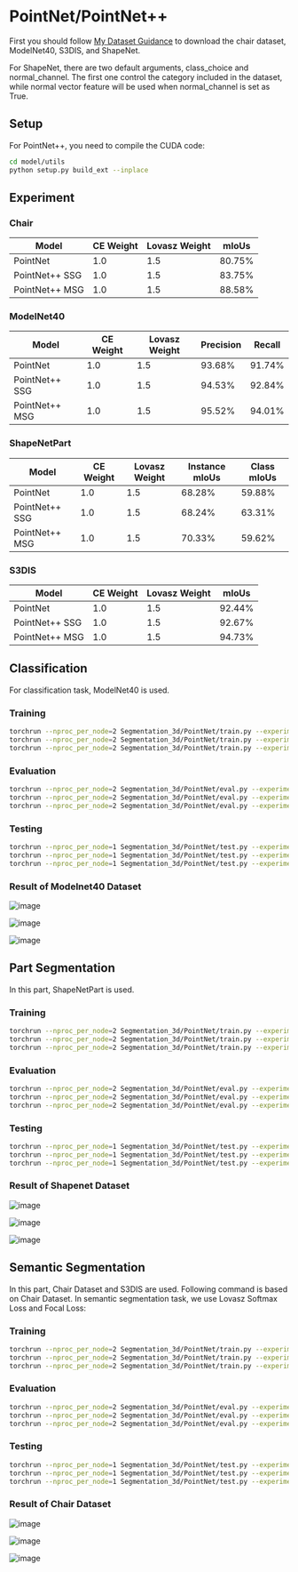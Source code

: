 # PointNet/PointNet++ #
First you should follow [My Dataset Guidance](https://github.com/tungyen/Deep_learning_CV/tree/master/Dataset) to download the chair dataset, ModelNet40, S3DIS, and ShapeNet.

For ShapeNet, there are two default arguments, class_choice and normal_channel. The first one control the category included in the dataset, while normal vector feature will be used when normal_channel is set as True.

## Setup ##
For PointNet++, you need to compile the CUDA code:
```bash
cd model/utils
python setup.py build_ext --inplace
```

## Experiment ##

### Chair ###
| Model | CE Weight | Lovasz Weight | mIoUs |
|-------|-----|--------|----------|
| PointNet | 1.0 | 1.5 | 80.75% |
| PointNet++ SSG | 1.0 | 1.5 | 83.75% |
| PointNet++ MSG | 1.0 | 1.5 | 88.58% |

### ModelNet40 ###
| Model | CE Weight| Lovasz Weight | Precision | Recall
|-------|-----|--------|------|---------|
| PointNet | 1.0 | 1.5 | 93.68% | 91.74% |
| PointNet++ SSG | 1.0 | 1.5 | 94.53% | 92.84% |
| PointNet++ MSG | 1.0 | 1.5 | 95.52% | 94.01% |

### ShapeNetPart ###
| Model | CE Weight| Lovasz Weight | Instance mIoUs | Class mIoUs
|-------|-----|--------|----------|--------|
| PointNet | 1.0 | 1.5 | 68.28% | 59.88%
| PointNet++ SSG | 1.0 | 1.5 | 68.24% | 63.31%
| PointNet++ MSG | 1.0 | 1.5 | 70.33% | 59.62%

### S3DIS ###
| Model | CE Weight | Lovasz Weight | mIoUs |
|-------|-----|--------|----------|
| PointNet | 1.0 | 1.5 | 92.44% |
| PointNet++ SSG | 1.0 | 1.5 | 92.67% |
| PointNet++ MSG | 1.0 | 1.5 | 94.73% |

## Classification ##

For classification task, ModelNet40 is used.
### Training ###
```bash
torchrun --nproc_per_node=2 Segmentation_3d/PointNet/train.py --experiment ckpts --dataset modelnet40 --model pointnet
torchrun --nproc_per_node=2 Segmentation_3d/PointNet/train.py --experiment ckpts --dataset modelnet40 --model pointnet_plus_ssg
torchrun --nproc_per_node=2 Segmentation_3d/PointNet/train.py --experiment ckpts --dataset modelnet40 --model pointnet_plus_msg
```

### Evaluation ###
```bash
torchrun --nproc_per_node=2 Segmentation_3d/PointNet/eval.py --experiment ckpts --dataset modelnet40 --model pointnet
torchrun --nproc_per_node=2 Segmentation_3d/PointNet/eval.py --experiment ckpts --dataset modelnet40 --model pointnet_plus_ssg
torchrun --nproc_per_node=2 Segmentation_3d/PointNet/eval.py --experiment ckpts --dataset modelnet40 --model pointnet_plus_msg
```

### Testing ###
```bash
torchrun --nproc_per_node=1 Segmentation_3d/PointNet/test.py --experiment ckpts --dataset modelnet40 --model pointnet
torchrun --nproc_per_node=1 Segmentation_3d/PointNet/test.py --experiment ckpts --dataset modelnet40 --model pointnet_plus_ssg
torchrun --nproc_per_node=1 Segmentation_3d/PointNet/test.py --experiment ckpts --dataset modelnet40 --model pointnet_plus_msg
```

### Result of Modelnet40 Dataset ###

![image](https://github.com/tungyen/Deep_learning_CV/blob/master/Segmentation_3d/PointNet/imgs/pointnet_modelnet40_cls.png)

![image](https://github.com/tungyen/Deep_learning_CV/blob/master/Segmentation_3d/PointNet/imgs/pointnet_plus_ssg_modelnet40_cls.png)

![image](https://github.com/tungyen/Deep_learning_CV/blob/master/Segmentation_3d/PointNet/imgs/pointnet_plus_msg_modelnet40_cls.png)

## Part Segmentation ##

In this part, ShapeNetPart is used.
### Training ###
```bash
torchrun --nproc_per_node=2 Segmentation_3d/PointNet/train.py --experiment ckpts --dataset shapenet --model pointnet
torchrun --nproc_per_node=2 Segmentation_3d/PointNet/train.py --experiment ckpts --dataset shapenet --model pointnet_plus_ssg
torchrun --nproc_per_node=2 Segmentation_3d/PointNet/train.py --experiment ckpts --dataset shapenet --model pointnet_plus_msg
```

### Evaluation ###
```bash
torchrun --nproc_per_node=2 Segmentation_3d/PointNet/eval.py --experiment ckpts --dataset shapenet --model pointnet
torchrun --nproc_per_node=2 Segmentation_3d/PointNet/eval.py --experiment ckpts --dataset shapenet --model pointnet_plus_ssg
torchrun --nproc_per_node=2 Segmentation_3d/PointNet/eval.py --experiment ckpts --dataset shapenet --model pointnet_plus_msg
```

### Testing ###
```bash
torchrun --nproc_per_node=1 Segmentation_3d/PointNet/test.py --experiment ckpts --dataset shapenet --model pointnet
torchrun --nproc_per_node=1 Segmentation_3d/PointNet/test.py --experiment ckpts --dataset shapenet --model pointnet_plus_ssg
torchrun --nproc_per_node=1 Segmentation_3d/PointNet/test.py --experiment ckpts --dataset shapenet --model pointnet_plus_msg
```

### Result of Shapenet Dataset ###

![image](https://github.com/tungyen/Deep_learning_CV/blob/master/Segmentation_3d/PointNet/imgs/pointnet_shapenet_partseg.png)

![image](https://github.com/tungyen/Deep_learning_CV/blob/master/Segmentation_3d/PointNet/imgs/pointnet_plus_ssg_shapenet_partseg.png)

![image](https://github.com/tungyen/Deep_learning_CV/blob/master/Segmentation_3d/PointNet/imgs/pointnet_plus_msg_shapenet_partseg.png)

## Semantic Segmentation ##

In this part, Chair Dataset and S3DIS are used. Following command is based on Chair Dataset. In semantic segmentation task, we use Lovasz Softmax Loss and Focal Loss:
### Training ###
```bash
torchrun --nproc_per_node=2 Segmentation_3d/PointNet/train.py --experiment ckpts --dataset chair --model pointnet --loss_func focal_lovasz
torchrun --nproc_per_node=2 Segmentation_3d/PointNet/train.py --experiment ckpts --dataset chair --model pointnet_plus_ssg --loss_func focal_lovasz
torchrun --nproc_per_node=2 Segmentation_3d/PointNet/train.py --experiment ckpts --dataset chair --model pointnet_plus_msg --loss_func focal_lovasz
```

### Evaluation ###
```bash
torchrun --nproc_per_node=2 Segmentation_3d/PointNet/eval.py --experiment ckpts --dataset chair --model pointnet
torchrun --nproc_per_node=2 Segmentation_3d/PointNet/eval.py --experiment ckpts --dataset chair --model pointnet_plus_ssg
torchrun --nproc_per_node=2 Segmentation_3d/PointNet/eval.py --experiment ckpts --dataset chair --model pointnet_plus_msg
```

### Testing ###
```bash
torchrun --nproc_per_node=1 Segmentation_3d/PointNet/test.py --experiment ckpts --dataset chair --model pointnet
torchrun --nproc_per_node=1 Segmentation_3d/PointNet/test.py --experiment ckpts --dataset chair --model pointnet_plus_ssg
torchrun --nproc_per_node=1 Segmentation_3d/PointNet/test.py --experiment ckpts --dataset chair --model pointnet_plus_msg
```

### Result of Chair Dataset ###

![image](https://github.com/tungyen/Deep_learning_CV/blob/master/Segmentation_3d/PointNet/imgs/pointnet_chair_semseg.png)

![image](https://github.com/tungyen/Deep_learning_CV/blob/master/Segmentation_3d/PointNet/imgs/pointnet_plus_ssg_chair_semseg.png)

![image](https://github.com/tungyen/Deep_learning_CV/blob/master/Segmentation_3d/PointNet/imgs/pointnet_plus_msg_chair_semseg.png)
